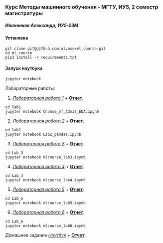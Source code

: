 ### Курс Методы машинного обучения - МГТУ, ИУ5, 2 семестр магистратуры

##### Иванников Александр, ИУ5-23М

#### Установка

```
git clone git@github.com:alvexs/ml_course.git
cd ml_course
pip3 install -r requirements.txt
```
#### Запуск ноутбука

```
jupyter notebook
```

Лабораторные работы:
1. *[Лабораторная работа 1](https://github.com/alvexs/ml_course/blob/master/lab1/Chance_of_Admit_EDA.ipynb)* + **[Отчет](https://github.com/alvexs/ml_course/blob/master/lab1/Chance_of_Admit_EDA.pdf)**.

```
cd lab1
jupyter notebook Chance_of_Admit_EDA.ipynb
```

2. *[Лабораторная работа 2](https://github.com/alvexs/ml_course/blob/master/lab2/Lab2_pandas.ipynb)* + **[Отчет](https://github.com/alvexs/ml_course/blob/master/lab2/Lab2_pandas.pdf)**.

```
cd lab2
jupyter notebook Lab2_pandas.ipynb
```

3. *[Лабораторная работа 3](https://github.com/alvexs/ml_course/blob/master/Lab_3/mlcourse_lab3.ipynb)* + **[Отчет](https://github.com/alvexs/ml_course/blob/master/Lab_3/mlcourse_lab3.pdf)**.

```
cd Lab_3
jupyter notebook mlcourse_lab3.ipynb
```

4. *[Лабораторная работа 4](https://github.com/alvexs/ml_course/blob/master/Lab_4/mlcourse_lab4.ipynb)* + **[Отчет](https://github.com/alvexs/ml_course/blob/master/Lab_4/mlcourse_lab4.pdf)**.

```
cd Lab_4
jupyter notebook mlcourse_lab4.ipynb
```

5. *[Лабораторная работа 5](https://github.com/alvexs/ml_course/blob/master/Lab_5/mlcourse_lab5.ipynb)* + **[Отчет](https://github.com/alvexs/ml_course/blob/master/Lab_5/mlcourse_lab5.pdf)**.

```
cd Lab_5
jupyter notebook mlcourse_lab5.ipynb
```

6. *[Лабораторная работа 6](https://github.com/alvexs/ml_course/blob/master/Lab_6/mlcourse_lab6.ipynb)* + **[Отчет](https://github.com/alvexs/ml_course/blob/master/Lab_6/mlcourse_lab6.pdf)**.

```
cd Lab_6
jupyter notebook mlcourse_lab6.ipynb
```

Домашнее задание
*[Ноутбук](https://github.com/alvexs/ml_course/blob/master/HW_1/DZ_ML.ipynb)* + **[Отчет](https://github.com/alvexs/ml_course/blob/master/HW_1/DZ_ML.pdf)**.
